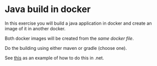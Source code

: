 # Java build in docker

In this exercise you will build a java application in docker and create an image of it
in another docker.

Both docker images will be created from the *same docker file*.

Do the building using either maven or gradle (choose one).

See [this](https://github.com/veltzer/demos-docker/tree/master/examples/hello_dotnet_webserver) as an example of how to do this in .net.
